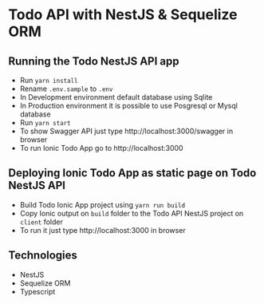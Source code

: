 # Todo API with NestJS & Sequelize ORM

## Running the Todo NestJS API app

- Run `yarn install`
- Rename `.env.sample` to `.env` 
- In Development environment default database using Sqlite
- In Production environment it is possible to use Posgresql or Mysql database
- Run `yarn start`
- To show Swagger API just type http://localhost:3000/swagger in browser
- To run Ionic Todo App go to http://localhost:3000 

## Deploying Ionic Todo App as static page on Todo NestJS API

- Build Todo Ionic App project using `yarn run build`
- Copy Ionic output on `build` folder to the Todo API NestJS project on `client` folder
- To run it just type http://localhost:3000 in browser

## Technologies

- NestJS
- Sequelize ORM
- Typescript

